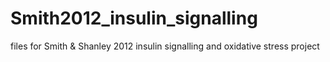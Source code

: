 Smith2012_insulin_signalling
============================

files for Smith &amp; Shanley 2012 insulin signalling and oxidative stress project 